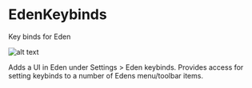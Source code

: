 # EdenKeybinds
Key binds for Eden

![alt text](https://www.dropbox.com/s/wyxpidr3665wcy4/EdenKeybinds.png?raw=1 "Eden Keybinds")

Adds a UI in Eden under Settings > Eden keybinds.
Provides access for setting keybinds to a number of Edens menu/toolbar items.
